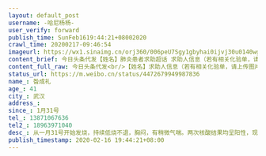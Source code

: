 ```yaml
---
layout: default_post
username: -哈尼杨杨-
user_verify: forward
publish_time: SunFeb1619:44:21+08002020
crawl_time: 20200217-09:46:54
imageurl: https://wx1.sinaimg.cn/orj360/006peU7Sgy1gbyhai0ijvj30u0140wg9.jpg,https://wx4.sinaimg.cn/orj360/006peU7Sgy1gbyhaie8nmj30u014075u.jpg
content_brief: 今日头条代发【姓名】肺炎患者求助超话 求助人信息（若有相关化验单，请上传图片）【姓名】昝成礼【年龄】41【所在城市】武汉【所在小区】社区江宏新村小区【患病时间】1月31号【联系方式】13871067636【其他紧急联系人】18963971040【病情描述】从一月31号开始发烧，持续低烧不退，胸闷 ...全文
content_full_raw: 今日头条代发<br/>【姓名】求助人信息（若有相关化验单，请上传图片）<br/>【姓名】昝成礼<br/>【年龄】41<br/>【所在城市】武汉<br/>【所在小区】社区江宏新村小区<br/>【患病时间】1月31号<br/>【联系方式】13871067636<br/>【其他紧急联系人】18963971040<br/>【病情描述】从一月31号开始发烧，持续低烧不退，胸闷，有稍微气喘。两次核酸结果均呈阳性，现在在隔离所，希望病人能尽快住院，得到系统治疗！家里还有小孩！<spanclass="url-icon"><imgalt=[泪]src="//h5.sinaimg.cn/m/emoticon/icon/default/d_lei-1b4b02f8b1.png"style="width:1em;height:1em;"/></span><spanclass="url-icon"><imgalt=[泪]src="//h5.sinaimg.cn/m/emoticon/icon/default/d_lei-1b4b02f8b1.png"style="width:1em;height:1em;"/></span><spanclass="url-icon"><imgalt=[泪]src="//h5.sinaimg.cn/m/emoticon/icon/default/d_lei-1b4b02f8b1.png"style="width:1em;height:1em;"/></span>
status_url: https://m.weibo.cn/status/4472679949987836
name_: 昝成礼
age_: 41
city_: 武汉
address_: 
since_: 1月31号
tel_: 13871067636
tel2_: 18963971040
desc_: 从一月31号开始发烧，持续低烧不退，胸闷，有稍微气喘。两次核酸结果均呈阳性，现在在隔离所，希望病人能尽快住院，得到系统治疗！家里还有小孩！<spanclass="url-icon"><imgalt=[泪]src="//h5.sinaimg.cn/m/emoticon/icon/default/d_lei-1b4b02f8b1.png"style="width1em;height1em;"/></span><spanclass="url-icon"><imgalt=[泪]src="//h5.sinaimg.cn/m/emoticon/icon/default/d_lei-1b4b02f8b1.png"style="width1em;height1em;"/></span><spanclass="url-icon"><imgalt=[泪]src="//h5.sinaimg.cn/m/emoticon/icon/default/d_lei-1b4b02f8b1.png"style="width1em;height1em;"/></span>
publish_timestamp: 2020-02-16 19:44:21+08:00
---
```

